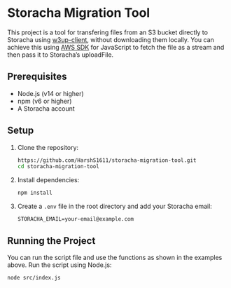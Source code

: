 # Storacha Migration Tool

This project is a tool for transfering files from an S3 bucket directly to Storacha using [w3up-client](https://docs.storacha.network/w3up-client/), without downloading them locally. You can achieve this using [AWS SDK](https://github.com/aws/aws-sdk-js-v3) for JavaScript to fetch the file as a stream and then pass it to Storacha’s uploadFile.

## Prerequisites

- Node.js (v14 or higher)
- npm (v6 or higher)
- A Storacha account

## Setup

1. Clone the repository:
    ```sh
    https://github.com/HarshS1611/storacha-migration-tool.git
    cd storacha-migration-tool
    ```

2. Install dependencies:
    ```sh
    npm install
    ```

3. Create a `.env` file in the root directory and add your Storacha email:
    ```env
    STORACHA_EMAIL=your-email@example.com
    ```

## Running the Project

You can run the script file and use the functions as shown in the examples above. Run the script using Node.js:

```sh
node src/index.js
